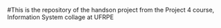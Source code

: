 #This is the repository of the handson project from the Project 4 course, Information System collage at UFRPE
